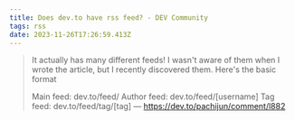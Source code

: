 ```yaml
---
title: Does dev.to have rss feed? - DEV Community
tags: rss
date: 2023-11-26T17:26:59.413Z
---
```

> It actually has many different feeds! I wasn't aware of them when I wrote the article, but I recently discovered them. Here's the basic format
>
> Main feed: dev.to/feed/
> Author feed: dev.to/feed/[username]
> Tag feed: dev.to/feed/tag/[tag] — https://dev.to/pachijun/comment/l882
